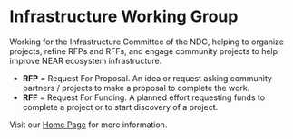 # Infrastructure Working Group
Working for the Infrastructure Committee of the NDC, helping to organize projects, refine RFPs and RFFs, and engage community projects to help improve NEAR ecosystem infrastructure.

 - **RFP** = Request For Proposal. An idea or request asking community partners / projects to make a proposal to complete the work.
 - **RFF** = Request For Funding. A planned effort requesting funds to complete a project or to start discovery of a project.

Visit our [Home Page](https://github.com/near/Infrastructure-Working-Group/wiki) for more information.
